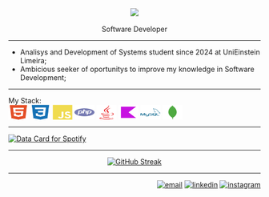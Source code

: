 <div align="center">
 <img src="https://readme-typing-svg.herokuapp.com?font=Jockey+One&weight=300&size=30&pause=1000&color=31F72C&center=true&vCenter=true&repeat=false&width=435&lines=Hi%2C+i'm+Lucas+Jurgensen" />
</div>

<p align="center">
  Software Developer
</p>
<hr />

  - Analisys and Development of Systems student since 2024 at UniEinstein Limeira;
  - Ambicious seeker of oportunitys to improve my knowledge in Software Development;

<hr />

My Stack: <br>
<img align="center" height="30" width="40"  src="https://github.com/devicons/devicon/blob/master/icons/html5/html5-plain.svg">
<img align="center" height="30" width="40"  src="https://github.com/devicons/devicon/blob/master/icons/css3/css3-plain.svg">
<img align="center" height="30" width="40"  src="https://github.com/devicons/devicon/blob/master/icons/javascript/javascript-plain.svg">
<img align="center" height="30" width="40"  src="https://github.com/devicons/devicon/blob/master/icons/php/php-plain.svg">
<img align="center" height="30" width="40"  src="https://github.com/devicons/devicon/blob/master/icons/java/java-plain.svg">
<img align="center" height="30" width="40"  src="https://github.com/devicons/devicon/blob/master/icons/kotlin/kotlin-plain.svg">
<img align="center" height="30" width="40"  src="https://github.com/devicons/devicon/blob/master/icons/mysql/mysql-plain-wordmark.svg">
<img align="center" height="30" width="40"  src="https://github.com/devicons/devicon/blob/master/icons/mongodb/mongodb-plain.svg">

<hr />

<a href="https://data-card-for-spotify.herokuapp.com/card?user_id=21cymh6nfm73n6l2irpwjlycy">
  <img src="https://data-card-for-spotify.herokuapp.com/api/card?user_id=21cymh6nfm73n6l2irpwjlycy" alt="Data Card for Spotify">
</a>

<hr />
<div align="center">

[![GitHub Streak](http://github-readme-streak-stats.herokuapp.com?user=LucasHJurgensen&theme=dark)](https://git.io/streak-stats)

</div>

<hr />

<div align="right">
  <a href="mailto:lucas_jurgensen@hotmail.com"><img src="https://img.icons8.com/color/32/000000/gmail.png" alt="email"/></a>
  <a href="https://www.linkedin.com/in/lucashjurgensen"><img src="https://img.icons8.com/color/32/000000/linkedin.png" alt="linkedin"/></a>
  <a href="https://www.instagram.com/lucas.h.jurgensen"><img src="https://img.icons8.com/color/32/000000/instagram-new.png" alt="instagram"/></a>
</div>



